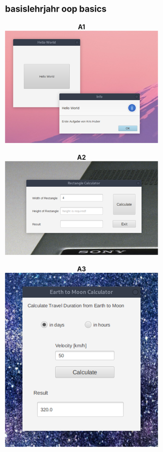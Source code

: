 # basislehrjahr oop basics 

<h2 align="center"> A1 </br>
  <img src="res/A1.png" alt="A1" width="600"/>
</h2>
<h2 align="center"> A2 </br>
  <img src="res/A2.png" alt="A2" width="600"/>
</h2>
<h2 align="center"> A3 </br>
  <img src="res/A3.png" alt="A3" width="600"/>
</h2>
<!--
<h2 align="center"> A4 </br>
  <img src="res/A4.png" alt="A4" width="600"/>
</h2>
<h2 align="center"> A5 </br>
  <img src="res/A5.png" alt="A5" width="600"/>
</h2>
<h2 align="center"> A6 </br>
  <img src="res/A6.png" alt="A6" width="600"/>
</h2>
<h2 align="center"> A7 </br>
  <img src="res/A7.png" alt="A7" width="600"/>
</h2>
<h2 align="center"> A8 </br>
  <img src="res/A8.png" alt="A8" width="600"/>
</h2>
--!>

